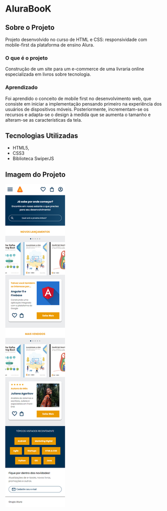 # AluraBooK

## Sobre o Projeto

Projeto desenvolvido no curso de HTML e CSS: responsividade com mobile-first da plataforma de ensino Alura.

### O que é o projeto

Construção de um site para um e-commerce de uma livraria online especializada em livros sobre tecnologia.

### Aprendizado

Foi aprendido o conceito de mobile first no desenvolvimento web, que consiste em iniciar a implementação pensando primeiro na experiência dos usuários de dispositivos móveis. Posteriormente, incrementam-se os recursos e adapta-se o design à medida que se aumenta o tamanho e alteram-se as características da tela.

## Tecnologias Utilizadas

- HTML5,
- CSS3
- Biblioteca SwiperJS


## Imagem do Projeto
<img src="./Design/mobile.png" alt="Layout da versão mobile do projeto">
